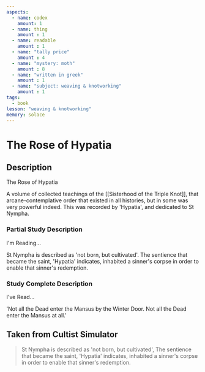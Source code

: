 ```yaml
---
aspects: 
  - name: codex
    amount: 1
  - name: thing
    amount : 1
  - name: readable
    amount : 1
  - name: "tally price"
    amount : 4
  - name: "mystery: moth"
    amount : 8
  - name: "written in greek"
    amount : 1
  - name: "subject: weaving & knotworking"
    amount : 1
tags:
  - book
lesson: "weaving & knotworking"
memory: solace
---
```


# The Rose of Hypatia

## Description
The Rose of Hypatia

A volume of collected teachings of the [[Sisterhood of the Triple Knot]], that arcane-contemplative order that existed in all histories, but in some was very powerful indeed. This was recorded by 'Hypatia', and dedicated to St Nympha.
### Partial Study Description
I'm Reading...

St Nympha is described as 'not born, but cultivated'. The sentience that became the saint, 'Hypatia' indicates, inhabited a sinner's corpse in order to enable that sinner's redemption.
### Study Complete Description
I've Read...

'Not all the Dead enter the Mansus by the Winter Door. Not all the Dead enter the Mansus at all.'
## Taken from Cultist Simulator
> St Nympha is described as 'not born, but cultivated', The sentience that became the saint, 'Hypatia' indicates, inhabited a sinner's corpse in order to enable that sinner's redemption.
